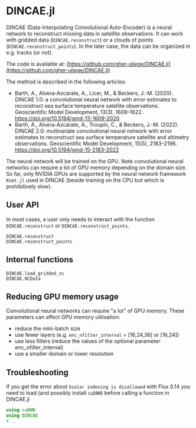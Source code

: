 # DINCAE.jl


DINCAE (Data-Interpolating Convolutional Auto-Encoder) is a neural network to
reconstruct missing data in satellite observations. It can work with gridded data
(`DINCAE.reconstruct`) or a clouds of points (`DINCAE.reconstruct_points`).
In the later case, the data can be organized in e.g. tracks (or not).

The code is available at:
[https://github.com/gher-uliege/DINCAE.jl](https://github.com/gher-uliege/DINCAE.jl)

The method is described in the following articles:

* Barth, A., Alvera-Azcárate, A., Licer, M., & Beckers, J.-M. (2020). DINCAE 1.0: a convolutional neural network with error estimates to reconstruct sea surface temperature satellite observations. Geoscientific Model Development, 13(3), 1609–1622. https://doi.org/10.5194/gmd-13-1609-2020
* Barth, A., Alvera-Azcárate, A., Troupin, C., & Beckers, J.-M. (2022). DINCAE 2.0: multivariate convolutional neural network with error estimates to reconstruct sea surface temperature satellite and altimetry observations. Geoscientific Model Development, 15(5), 2183–2196. https://doi.org/10.5194/gmd-15-2183-2022

The neural network will be trained on the GPU. Note convolutional neural networks can require a lot of GPU memory depending on the domain size. 
So far, only NVIDIA GPUs are supported by the neural network framework `Knet.jl` used in DINCAE (beside training on the CPU but which is prohibitively slow).


## User API


In most cases, a user only needs to interact with the function `DINCAE.reconstruct` or `DINCAE.reconstruct_points`.

```@docs
DINCAE.reconstruct
DINCAE.reconstruct_points
```


## Internal functions

```@docs
DINCAE.load_gridded_nc
DINCAE.NCData
```

## Reducing GPU memory usage

Convolutional neural networks can require "a lot" of GPU memory. These parameters can affect GPU memory utilisation:

* reduce the mini-batch size
* use fewer layers (e.g. `enc_nfilter_internal` = [16,24,36] or [16,24])
* use less filters (reduce the values of the optional parameter enc_nfilter_internal)
* use a smaller domain or lower resolution


## Troubleshooting

If you get the error about `Scalar indexing is disallowed` with Flux 0.14 you need to load (and possibly install `cuDNN`) before calling a function in DINCAE.jl

``` julia
using cuDNN
using DINCAE
# ...
```
